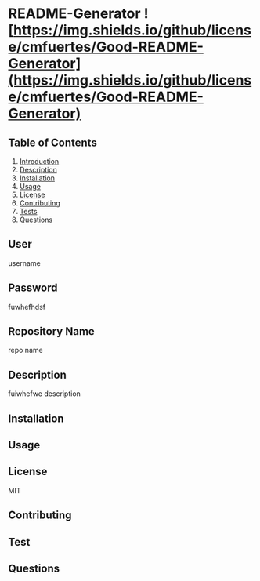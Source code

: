 # README-Generator ![https://img.shields.io/github/license/cmfuertes/Good-README-Generator](https://img.shields.io/github/license/cmfuertes/Good-README-Generator)

## Table of Contents

1) [Introduction](#introduction)
2) [Description](#description)
3) [Installation](#installation)
4) [Usage](#usage)
5) [License](#license)
6) [Contributing](#contributing)
7) [Tests](#tests)
7) [Questions](#questions)


## User

username

## Password

fuwhefhdsf

## Repository Name

repo name

## Description <a name="description"></a>

fuiwhefwe description

## Installation <a name="installation"></a>


## Usage <a name="usage"></a>


## License <a name="license"></a>

MIT

## Contributing <a name="contributing"></a>

## Test <a name="test"></a>

## Questions <a name="questions"></a>
